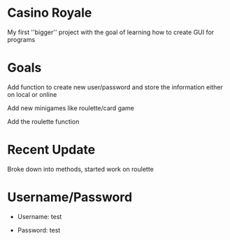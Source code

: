 # Casino Royale

My first ''bigger'' project with the goal of learning how to create GUI for programs

# Goals

Add function to create new user/password and store the information either on local or online

Add new minigames like roulette/card game

Add the roulette function

# Recent Update

Broke down into methods, started work on roulette

# Username/Password

* Username: test

* Password: test
